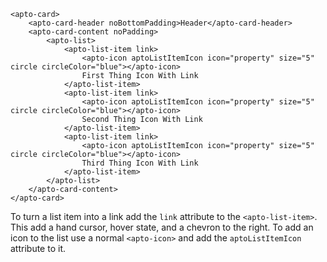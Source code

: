 ```
<apto-card>
    <apto-card-header noBottomPadding>Header</apto-card-header>
    <apto-card-content noPadding>
        <apto-list>
            <apto-list-item link>
                <apto-icon aptoListItemIcon icon="property" size="5" circle circleColor="blue"></apto-icon>
                First Thing Icon With Link
            </apto-list-item>
            <apto-list-item link>
                <apto-icon aptoListItemIcon icon="property" size="5" circle circleColor="blue"></apto-icon>
                Second Thing Icon With Link
            </apto-list-item>
            <apto-list-item link>
                <apto-icon aptoListItemIcon icon="property" size="5" circle circleColor="blue"></apto-icon>
                Third Thing Icon With Link
            </apto-list-item>
        </apto-list>
    </apto-card-content>
</apto-card>
```

To turn a list item into a link add the `link` attribute to the `<apto-list-item>`. This add a hand cursor, hover state, and a chevron to the right. To add an icon to the list use a normal `<apto-icon>` and add the `aptoListItemIcon` attribute to it.